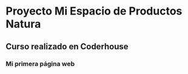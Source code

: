 # Proyecto Mi Espacio de Productos Natura 
## Curso realizado en Coderhouse
### Mi primera página web